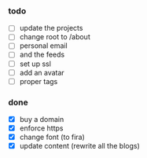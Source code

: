 ### todo
- [ ] update the projects
- [ ] change root to /about
- [ ] personal email
- [ ] and the feeds
- [ ] set up ssl
- [ ] add an avatar
- [ ] proper tags

### done
- [x] buy a domain
- [x] enforce https
- [x] change font (to fira)
- [x] update content (rewrite all the blogs)
